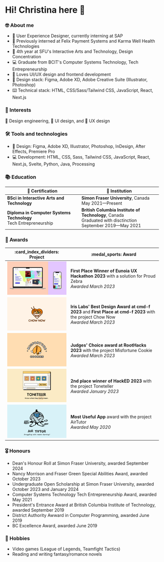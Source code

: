 # Hi! Christina here 👋

### 🤓 About me
- 📐 User Experience Designer, currently interning at SAP
- 💛 Previously interned at Felix Payment Systems and Karma Well Health Technologies
- :school: 4th year at SFU's Interactive Arts and Technology, Design Concentration
- :computer: Graduate from BCIT's Computer Systems Technology, Tech Entrepreneurship
- :smiling_face_with_three_hearts: Loves UI/UX design and frontend development
- :straight_ruler: Design stack: Figma, Adobe XD, Adobe Creative Suite (Illustrator, Photoshop)
- :keyboard: Technical stack: HTML, CSS/Sass/Tailwind CSS, JavaScript, React, Next.js

### 💖 Interests
📏 Design engineering, 🎨 UI design, and :brain: UX design

### 🛠️ Tools and technologies
- 📐 Design: Figma, Adobe XD, Illustrator, Photoshop, InDesign, After Effects, Premiere Pro
- 💻 Development: HTML, CSS, Sass, Tailwind CSS, JavaScript, React, Next.js, Svelte, Python, Java, Processing

### 📚 Education
| :scroll: Certification | :school: Institution |
| ----------- | ------------------------------------------------------- |
| **BSci in Interactive Arts and Technology** | **Simon Fraser University**, Canada<br>May 2021—Present |
| **Diploma in Computer Systems Technology**<br>Tech Entrepreneurship | **British Columbia Institute of Technology**, Canada<br> Graduated with disctinction <br>September 2019—May 2021 |

### 🏅 Awards
<table width="100%">
  <thead>
    <tr>
      <th width="35%">:card_index_dividers: Project</th>
      <th width="50%">:medal_sports: Award</th>
    </tr>
  </thead>
  <tbody>
    <tr>
      <td width="35%"><img src="https://github.com/christinaraganit/christinaraganit/blob/main/proud-zebra.png"/></td>
      <td width="50%"><b>First Place Winner of Eunoia UX Hackathon 2023</b> with a solution for Proud Zebra<br><i>Awarded March 2023</i></td>
    </tr>
    <tr>
      <td width="35%"><img src="https://github.com/christinaraganit/christinaraganit/blob/main/chow-now-cover.png"/></td>
      <td width="50%"><b>Iris Labs' Best Design Award at cmd-f 2023</b> and <b>First Place at cmd-f 2023</b> with the project Chow Now<br><i>Awarded March 2023</i></td>
    </tr>
    <tr>
      <td width="35%"><img src="https://github.com/christinaraganit/christinaraganit/blob/main/misfortune-cookies.png"/></td>
      <td width="50%"><b>Judges' Choice award at RootHacks 2023</b> with the project Misfortune Cookie<br/><i>Awarded March 2023</i></td>
    </tr>
    <tr>
      <td width="35%"><img src="https://github.com/christinaraganit/christinaraganit/blob/main/toneteller-landing.png"/></td>
      <td width="50%"><b>2nd place winner of HackED 2023</b> with the project Toneteller<br/><i>Awarded January 2023</i></td>
    </tr>
   <tr>
      <td width="35%"><img src="https://github.com/christinaraganit/christinaraganit/blob/main/air-tutor.png"/></td>
      <td width="50%"><b>Most Useful App</b> award with the project AirTutor<br/><i>Awarded May 2020</i></td>
    </tr>
  </tbody>
</table>

### 🎖️ Honours
- Dean's Honour Roll at Simon Fraser University, awarded September 2024
- Nancy Morrison and Fraser Green Special Abilities Award, awarded October 2023
- Undergraduate Open Scholarship at Simon Fraser University, awarded October 2023 and January 2024
- Computer Systems Technology Tech Entrepreneurship Award, awarded May 2021
- President's Entrance Award at British Columbia Institute of Technology, awarded September 2019
- District Authority Awward in Computer Programming, awarded June 2019
- BC Excellence Award, awarded June 2019

### 💛 Hobbies
- Video games (League of Legends, Teamfight Tactics)
- Reading and writing fantasy/romance novels
